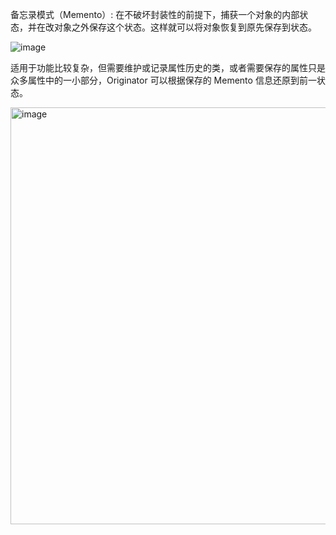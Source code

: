 备忘录模式（Memento）: 在不破坏封装性的前提下，捕获一个对象的内部状态，并在改对象之外保存这个状态。这样就可以将对象恢复到原先保存到状态。

![image](https://github.com/ZeroWM/Java-design-pattern/assets/32089940/0ceeec75-8332-403e-9828-3f5ec58cd81e)

适用于功能比较复杂，但需要维护或记录属性历史的类，或者需要保存的属性只是众多属性中的一小部分，Originator 可以根据保存的 Memento 信息还原到前一状态。

<img width="667" alt="image" src="https://github.com/ZeroWM/Java-design-pattern/assets/32089940/5f657e45-822f-40d6-81f1-9abf9400cef9">
